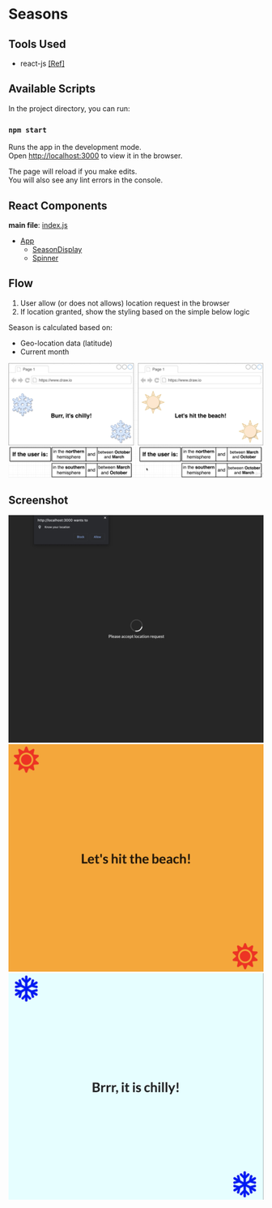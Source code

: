 # Seasons

## Tools Used

- react-js [[Ref]](https://reactjs.org/docs/getting-started.html)

## Available Scripts

In the project directory, you can run:

### `npm start`

Runs the app in the development mode.<br />
Open [http://localhost:3000](http://localhost:3000) to view it in the browser.

The page will reload if you make edits.<br />
You will also see any lint errors in the console.

## React Components

**main file**: [index.js](src/index.js)

- [App](src/index.js)
  - [SeasonDisplay](src/SeasonDisplay.js)
  - [Spinner](src/Spinner.js)

## Flow

1. User allow (or does not allows) location request in the browser
2. If location granted, show the styling based on the simple below logic

Season is calculated based on:

- Geo-location data (latitude)
- Current month

![season-logic](public/season-logic.jpg 'season-logic')

## Screenshot

![spinner](public/spinner.jpg 'spinner')
![summer](public/summer.jpg 'summer')
![winter](public/winter.jpg 'winter')
